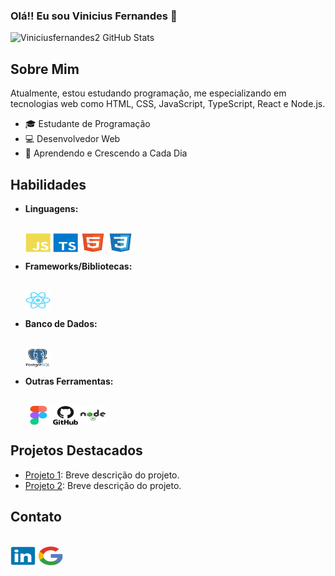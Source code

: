 
 
### Olá!! Eu sou Vinicius Fernandes 👋

![Viniciusfernandes2 GitHub Stats](https://github-readme-stats.vercel.app/api?username=Viniciusfernandes2&show_icons=true&theme=gradient&bg_color=90,E6E6FA,8A2BE2,000080,120A8F,191970,00008B&title_color=4B0082&text_color=FFFFFF&icon_color=00FFFF&hide_border=true&rank_icon=github)
 

## Sobre Mim
Atualmente, estou estudando programação, me especializando em tecnologias web como HTML, CSS, JavaScript, TypeScript, React e Node.js.

- 🎓 Estudante de Programação
- 💻 Desenvolvedor Web
- 🚀 Aprendendo e Crescendo a Cada Dia

## Habilidades
- **Linguagens:**
  <div style="display: inline_block"><br>
  <a href="https://www.javascript.com/"> <img align="center" alt="Js" height="30" width="40" src="https://raw.githubusercontent.com/devicons/devicon/master/icons/javascript/javascript-plain.svg"></a>
  <a href="https://www.typescriptlang.org/"><img align="center" alt="Ts" height="30" width="40" src="https://raw.githubusercontent.com/devicons/devicon/master/icons/typescript/typescript-plain.svg"><a>
  <a href="https://html.com/"><img align="center" alt="HTML" height="30" width="40" src="https://raw.githubusercontent.com/devicons/devicon/master/icons/html5/html5-original.svg"></a>
  <a href="https://css3.com/"><img align="center" alt="CSS" height="30" width="40" src="https://raw.githubusercontent.com/devicons/devicon/master/icons/css3/css3-original.svg"></a>
  </div>

- **Frameworks/Bibliotecas:**
    <div style="display: inline_block"><br>
    <img align="center" alt="React" height="30" width="40" src="https://raw.githubusercontent.com/devicons/devicon/master/icons/react/react-original.svg">
     
    </div>
  
- **Banco de Dados:**
    <div style="display: inline_block"><br>
    <img align="center" alt="Posrgresqls" height="30" width="40" src="https://github.com/devicons/devicon/blob/master/icons/postgresql/postgresql-original-wordmark.svg">
     
    </div>
  
- **Outras Ferramentas:**
    <div style="display: inline_block"><br>
    <img align="center" alt="Figma" height="30" width="40" src="https://github.com/devicons/devicon/blob/master/icons/figma/figma-original.svg">
    <img align="center" alt="Git-hub" height="30" width="40" src="https://github.com/devicons/devicon/blob/master/icons/github/github-original-wordmark.svg">
    <img align="center" alt="NodeJS" height="30" width="40" src="https://github.com/devicons/devicon/blob/master/icons/nodejs/nodejs-original-wordmark.svg">
    </div>

## Projetos Destacados
- [Projeto 1](link_do_projeto_1): Breve descrição do projeto.
- [Projeto 2](link_do_projeto_2): Breve descrição do projeto.


## Contato
  <div style="display: online_block"><br>
  <a href:"https://www.linkedin.com/in/vinicius-fernandes-6088a323b/"><img align="center" alt="Linkedin" height="30" width="40" src="https://github.com/devicons/devicon/blob/master/icons/linkedin/linkedin-original.svg"></a>
   <a href:"vinicius.fernandes11.vf@gmail.com"><img align="center" alt="G-mail" height="30" width="40" src="https://github.com/devicons/devicon/blob/master/icons/google/google-original.svg"></a>
     
  </div>
  
